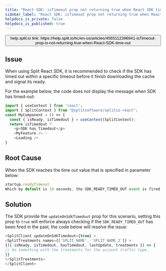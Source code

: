 ```yaml
---
title: "React SDK: isTimeout prop not returning true when React SDK times out"
sidebar_label: "React SDK: isTimeout prop not returning true when React SDK times out"
helpdocs_is_private: false
helpdocs_is_published: true
---
```


<p>
  <button style={{borderRadius:'8px', border:'1px', fontFamily:'Courier New', fontWeight:'800', textAlign:'left'}}> help.split.io link: https://help.split.io/hc/en-us/articles/4565112396941-isTimeout-prop-is-not-returning-true-when-React-SDK-time-out </button>
</p>

## Issue

When using Split React SDK, it is recommended to check if the SDK has timed out within a specific timeout before it finish downloading the cache and signal its ready.

For the example below, the code does not display the message when SDK has timed-out:
```javascript
import { useContext } from 'react';
import { SplitContext } from "@splitsoftware/splitio-react";
const MyComponent = () => {
  const { isReady, isTimedout } = useContext(SplitContext);
  return isTimedout ?
    <p>SDK has Timedout</p>
    <MyFeature /> :
    <Loading />
}
```

## Root Cause

When the SDK reaches the time out value that is specified in parameter below:
```javascript
startup.readyTimeout
Which by default is 10 seconds, the SDK_READY_TIMED_OUT event is fired only once. If the code that is using the isTimedoutprop is placed after the event has fired, it will not detect it.
```
 
## Solution
The SDK provide the `updateOnSdkTimedout` prop for this scenario, setting this prop to `true` will enforce always checking if the `SDK_READY_TIMED_OUT` has been fired in the past, the code below will resolve the issue:
```javascript
<SplitClient updateOnSdkTimedout={true} >
<SplitTreatments names={['SPLIT_NAME', 'SPLIT_NAME_2']} >
{({ isReady, isTimedout, hasTimedout, lastUpdate, treatments }) => {
// Do something with the treatments for the account traffic type.
}}
</SplitTreatments>
</SplitClient>
```